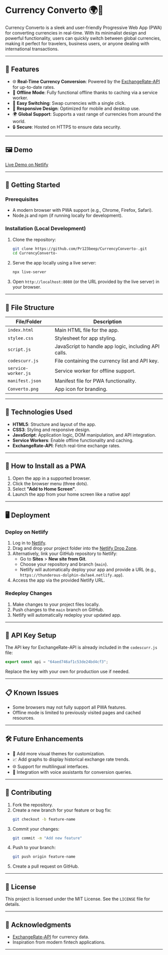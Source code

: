 
# Currency Converto 🌍💱

Currency Converto is a sleek and user-friendly Progressive Web App (PWA) for converting currencies in real-time. With its minimalist design and powerful functionality, users can quickly switch between global currencies, making it perfect for travelers, business users, or anyone dealing with international transactions.

---

## 🌟 Features
- 🌐 **Real-Time Currency Conversion**: Powered by the [ExchangeRate-API](https://www.exchangerate-api.com/) for up-to-date rates.
- 🚀 **Offline Mode**: Fully functional offline thanks to caching via a service worker.
- 🔁 **Easy Switching**: Swap currencies with a single click.
- 📱 **Responsive Design**: Optimized for mobile and desktop use.
- 🌍 **Global Support**: Supports a vast range of currencies from around the world.
- 🔒 **Secure**: Hosted on HTTPS to ensure data security.

---

## 🖼️ Demo
[Live Demo on Netlify](https://thunderous-dolphin-da7ae4.netlify.app)

---

## 🚀 Getting Started

### Prerequisites
- A modern browser with PWA support (e.g., Chrome, Firefox, Safari).
- Node.js and npm (if running locally for development).

### Installation (Local Development)
1. Clone the repository:
   ```bash
   git clone https://github.com/Pr123beep/CurrencyConverto-.git
   cd CurrencyConverto-
   ```
2. Serve the app locally using a live server:
   ```bash
   npx live-server
   ```
3. Open `http://localhost:8080` (or the URL provided by the live server) in your browser.

---

## 🧩 File Structure
| File/Folder         | Description                                                                 |
|---------------------|-----------------------------------------------------------------------------|
| `index.html`        | Main HTML file for the app.                                                |
| `stylee.css`        | Stylesheet for app styling.                                                |
| `script.js`         | JavaScript to handle app logic, including API calls.                       |
| `codescurr.js`      | File containing the currency list and API key.                             |
| `service-worker.js` | Service worker for offline support.                                        |
| `manifest.json`     | Manifest file for PWA functionality.                                       |
| `Converto.png`      | App icon for branding.                                                     |

---

## 🔧 Technologies Used
- **HTML5**: Structure and layout of the app.
- **CSS3**: Styling and responsive design.
- **JavaScript**: Application logic, DOM manipulation, and API integration.
- **Service Workers**: Enable offline functionality and caching.
- **ExchangeRate-API**: Fetch real-time exchange rates.

---

## 📲 How to Install as a PWA
1. Open the app in a supported browser.
2. Click the browser menu (three dots).
3. Select **"Add to Home Screen"**.
4. Launch the app from your home screen like a native app!

---

## 🖥️ Deployment

### Deploy on Netlify
1. Log in to [Netlify](https://www.netlify.com/).
2. Drag and drop your project folder into the [Netlify Drop Zone](https://app.netlify.com/drop).
3. Alternatively, link your GitHub repository to Netlify:
   - Go to **Sites** > **New site from Git**.
   - Choose your repository and branch (`main`).
   - Netlify will automatically deploy your app and provide a URL (e.g., `https://thunderous-dolphin-da7ae4.netlify.app`).
4. Access the app via the provided Netlify URL.

### Redeploy Changes
1. Make changes to your project files locally.
2. Push changes to the `main` branch on GitHub.
3. Netlify will automatically redeploy your updated app.

---

## 🚀 API Key Setup
The API key for ExchangeRate-API is already included in the `codescurr.js` file:
```javascript
export const api = "64aed746af1c53de24bd4cf3";
```
Replace the key with your own for production use if needed.

---

## 📋 Known Issues
- Some browsers may not fully support all PWA features.
- Offline mode is limited to previously visited pages and cached resources.

---

## 🛠️ Future Enhancements
- 🌟 Add more visual themes for customization.
- 📈 Add graphs to display historical exchange rate trends.
- 🌐 Support for multilingual interfaces.
- 💬 Integration with voice assistants for conversion queries.

---

## 🤝 Contributing
1. Fork the repository.
2. Create a new branch for your feature or bug fix:
   ```bash
   git checkout -b feature-name
   ```
3. Commit your changes:
   ```bash
   git commit -m "Add new feature"
   ```
4. Push to your branch:
   ```bash
   git push origin feature-name
   ```
5. Create a pull request on GitHub.

---

## 📄 License
This project is licensed under the MIT License. See the `LICENSE` file for details.

---

## 🙌 Acknowledgments
- [ExchangeRate-API](https://www.exchangerate-api.com/) for currency data.
- Inspiration from modern fintech applications.

---

